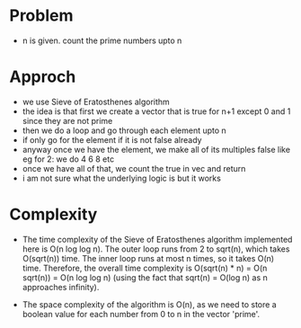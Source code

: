 # Problem
- n is given. count the prime numbers upto n

# Approch
- we use Sieve of Eratosthenes algorithm
- the idea is that first we create a vector that is true for n+1 except 0 and 1 since they are not prime
- then we do a loop and go through each element upto n
- if only go for the element if it is not false already
- anyway once we have the element, we make all of its multiples false like eg for 2: we do 4 6 8 etc
- once we have all of that, we count the true in vec and return
- i am not sure what the underlying logic is but it works

# Complexity
- The time complexity of the Sieve of Eratosthenes algorithm implemented here is O(n log log n). The outer loop runs from 2 to sqrt(n), which takes O(sqrt(n)) time. The inner loop runs at most n times, so it takes O(n) time. Therefore, the overall time complexity is O(sqrt(n) * n) = O(n sqrt(n)) = O(n log log n) (using the fact that sqrt(n) = O(log n) as n approaches infinity).

- The space complexity of the algorithm is O(n), as we need to store a boolean value for each number from 0 to n in the vector 'prime'.